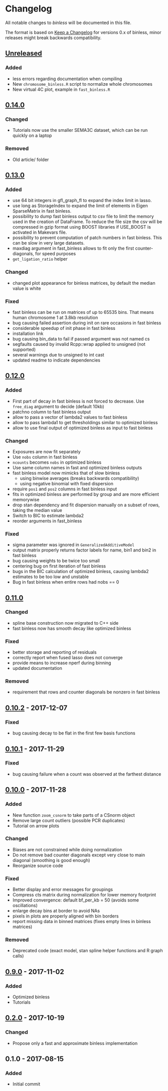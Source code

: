 # Changelog
All notable changes to *binless* will be documented in this file.

The format is based on [Keep a Changelog](http://keepachangelog.com/en/1.0.0/)
for versions 0.x of binless, minor releases might break backwards compatibility.

## [Unreleased]
### Added
- less errors regarding documentation when compiling
- New `chromosome_binless.R` script to normalize whole chromosomes
- New virtual 4C plot, example in `fast_binless.R`

## [0.14.0]
### Changed
- Tutorials now use the smaller SEMA3C dataset, which can be run quickly on a
  laptop
### Removed
- Old article/ folder

## [0.13.0]
### Added
- use 64 bit integers in gfl_graph_fl to expand the index limit in lasso.
- use long as StorageIndex to expand the limit of elements in Eigen SparseMatrix in fast binless.
- possibility to dump fast binless output to csv file to limit the memory used in the creation of DataFrame.
  To reduce the file size the csv will be compressed in gzip format using BOOST libraries if USE_BOOST is     activated in Makevars file.
- possibility to prevent computation of patch numbers in fast binless. This can
  be slow in very large datasets.
- maxdiag argument in fast_binless allows to fit only the first
  counter-diagonals, for speed purposes
- `get_ligation_ratio` helper

### Changed
- changed plot appearance for binless matrices, by default the median value is
  white

### Fixed
- fast binless can be run on matrices of up to 65535 bins. That means human
  chromosome 1 at 3.8kb resolution
- bug causing failed assertion during init on rare occasions in fast binless
- considerable speedup of init phase in fast binless
- installation link
- bug causing bin_data to fail if passed argument was not named cs
- segfaults caused by invalid Rcpp::wrap applied to unsigned (not supported)
- several warnings due to unsigned to int cast
- updated readme to indicate dependencies

## [0.12.0]
### Added
- First part of decay in fast binless is not forced to decrease. Use `free_diag`
 argument to decide (default 10kb)
- patchno column to fast binless output
- allow to pass a vector of lambda2 values to fast binless
- allow to pass lambda1 to get thresholdings similar to optimized binless
- allow to use final output of optimized binless as input to fast binless

### Changed
- Exposures are now fit separately
- Use `nobs` column in fast binless
- `ncounts` becomes `nobs` in optimized binless
- Use same column names in fast and optimized binless outputs
- fast binless model now mimicks that of slow binless
  - using binwise averages (breaks backwards compatibility)
  - using negative binomial with fixed dispersion
- require `pos1` and `pos2` columns in fast binless input
- fits in optimized binless are performed by group and are more efficient
  memorywise
- drop stan dependency and fit dispersion manually on a subset of rows, taking
  the median value
- Switch to BIC to estimate lambda2
- reorder arguments in fast_binless

### Fixed
- sigma parameter was ignored in `GeneralizedAdditiveModel`
- output matrix properly returns factor labels for name, bin1 and bin2 in fast binless
- bug causing weights to be twice too small
- centering bug on first iteration of fast binless
- bugs in the BIC calculation of optimized binless, causing lambda2 estimates to
  be too low and unstable
- Bug in fast binless when entire rows had nobs == 0

## [0.11.0]
### Changed
- spline base construction now migrated to C++ side
- fast binless now has smooth decay like optimized binless

### Fixed
- better storage and reporting of residuals
- correctly report when fused lasso does not converge
- provide means to increase nperf during binning
- updated documentation

### Removed
- requirement that rows and counter diagonals be nonzero in fast binless

## [0.10.2] - 2017-12-07
### Fixed
- bug causing decay to be flat in the first few basis functions

## [0.10.1] - 2017-11-29
### Fixed
- bug causing failure when a count was observed at the farthest distance

## [0.10.0] - 2017-11-28
### Added
- New function `zoom_csnorm` to take parts of a CSnorm object
- Remove large count outliers (possible PCR duplicates)
- Tutorial on arrow plots
### Changed
- Biases are not constrained while doing normalization
- Do not remove bad counter diagonals except very close to main diagonal
  (smoothing is good enough)
- Reorganize source code
### Fixed
- Better display and error messages for groupings
- Compress cts matrix during normalization for lower memory footprint
- Improved convergence: default bf_per_kb = 50 (avoids some oscillations)
- enlarge decay bins at border to avoid NAs
- pixels in plots are properly aligned with bin borders
- report missing data in binned matrices (fixes empty lines in binless matrices)
### Removed
- Deprecated code (exact model, stan spline helper functions and R graph calls)

## [0.9.0] - 2017-11-02
### Added
- Optimized binless
- Tutorials

## [0.2.0] - 2017-10-19
### Changed
- Propose only a fast and approximate binless implementation

## 0.1.0 - 2017-08-15
### Added
- Initial commit


[Unreleased]: ../../compare/v0.14.0...HEAD
[0.14.0]: ../../compare/v0.13.0...v0.14.0
[0.13.0]: ../../compare/v0.12.0...v0.13.0
[0.12.0]: ../../compare/v0.11.0...v0.12.0
[0.11.0]: ../../compare/v0.10.2...v0.11.0
[0.10.2]: ../../compare/v0.10.1...v0.10.2
[0.10.1]: ../../compare/v0.10.0...v0.10.1
[0.10.0]: ../../compare/v0.9.0...v0.10.0
[0.9.0]: ../../compare/v0.2.0...v0.9.0
[0.2.0]: ../../compare/v0.1.0...v0.2.0

